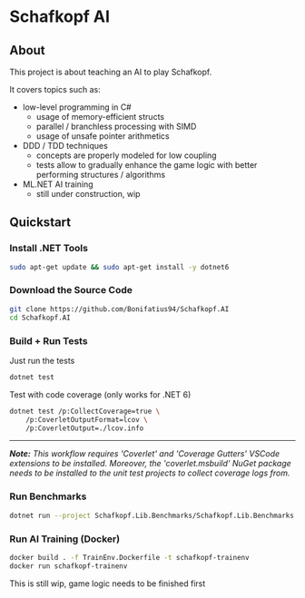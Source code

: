 
# Schafkopf AI

## About
This project is about teaching an AI to play Schafkopf.

It covers topics such as:
- low-level programming in C#
  - usage of memory-efficient structs
  - parallel / branchless processing with SIMD
  - usage of unsafe pointer arithmetics
- DDD / TDD techniques
  - concepts are properly modeled for low coupling
  - tests allow to gradually enhance the game logic
    with better performing structures / algorithms
- ML.NET AI training
  - still under construction, wip

## Quickstart

### Install .NET Tools

```sh
sudo apt-get update && sudo apt-get install -y dotnet6
```

### Download the Source Code

```sh
git clone https://github.com/Bonifatius94/Schafkopf.AI
cd Schafkopf.AI
```

### Build + Run Tests

Just run the tests

```sh
dotnet test
```

Test with code coverage (only works for .NET 6)

```sh
dotnet test /p:CollectCoverage=true \
    /p:CoverletOutputFormat=lcov \
    /p:CoverletOutput=./lcov.info
```

---

***Note:** This workflow requires 'Coverlet' and 'Coverage Gutters'
VSCode extensions to be installed. Moreover, the 'coverlet.msbuild'
NuGet package needs to be installed to the unit test projects
to collect coverage logs from.*

### Run Benchmarks

```sh
dotnet run --project Schafkopf.Lib.Benchmarks/Schafkopf.Lib.Benchmarks.csproj --configuration Release
```

### Run AI Training (Docker)

```sh
docker build . -f TrainEnv.Dockerfile -t schafkopf-trainenv
docker run schafkopf-trainenv
```

This is still wip, game logic needs to be finished first

